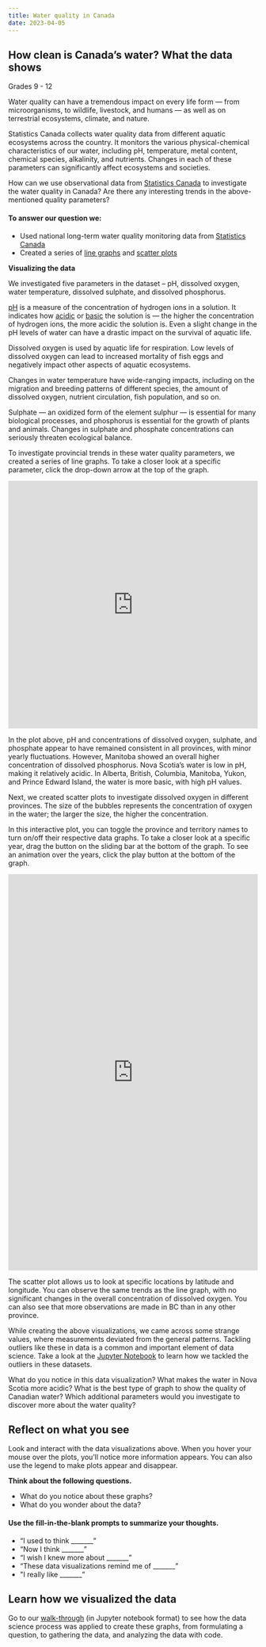 ```yaml
---
title: Water quality in Canada
date: 2023-04-05
---
```

<h2> How clean is Canada’s water? What the data shows</h2>

<p>Grades 9 - 12</p>
<p>Water quality can have a tremendous impact on every life form — from microorganisms, to wildlife, livestock, and humans — as well as on terrestrial ecosystems, climate, and nature.</p>
<p>Statistics Canada collects water quality data from different aquatic ecosystems across the country. It monitors the various physical-chemical characteristics of our water, including pH, temperature, metal content, chemical species, alkalinity, and nutrients. Changes in each of these parameters can significantly affect ecosystems and societies.</p>
<p>How can we use observational data from <a href="https://data.ec.gc.ca/data/substances/monitor/national-long-term-water-quality-monitoring-data/" target="_blank" rel="noopener">Statistics Canada</a> to investigate the water quality in Canada? Are there any interesting trends in the above-mentioned quality parameters?</p>
<h4>To answer our question we:</h4>
<ul>
<li style="font-weight: 400;" aria-level="1">Used national long-term water quality monitoring data from <a href="https://data.ec.gc.ca/data/substances/monitor/national-long-term-water-quality-monitoring-data/" target="_blank" rel="noopener">Statistics Canada</a></li>
<li style="font-weight: 400;" aria-level="1">Created a series of <a href="https://en.wikipedia.org/wiki/Line_graph" target="_blank" rel="noopener">line graphs</a> and <a href="https://en.wikipedia.org/wiki/Scatter_plot" target="_blank" rel="noopener">scatter plots</a></li>
</ul>
<p><strong>Visualizing the data</strong></p>
<p>We investigated five parameters in the dataset – pH, dissolved oxygen, water temperature, dissolved sulphate, and dissolved phosphorus.</p>
<p><a href="https://en.wikipedia.org/wiki/PH" target="_blank" rel="noopener">pH</a> is a measure of the concentration of hydrogen ions in a solution. It indicates how <a href="https://en.wikipedia.org/wiki/Acid" target="_blank" rel="noopener">acidic</a> or <a href="https://en.wikipedia.org/wiki/Base_(chemistry)" target="_blank" rel="noopener">basic</a> the solution is — the higher the concentration of hydrogen ions, the more acidic the solution is. Even a slight change in the pH levels of water can have a drastic impact on the survival of aquatic life.</p>
<p>Dissolved oxygen is used by aquatic life for respiration. Low levels of dissolved oxygen can lead to increased mortality of fish eggs and negatively impact other aspects of aquatic ecosystems.</p>
<p>Changes in water temperature have wide-ranging impacts, including on the migration and breeding patterns of different species, the amount of dissolved oxygen, nutrient circulation, fish population, and so on.</p>
<p>Sulphate — an oxidized form of the element sulphur — is essential for many biological processes, and phosphorus is essential for the growth of plants and animals. Changes in sulphate and phosphate concentrations can seriously threaten ecological balance.</p>
<p>To investigate provincial trends in these water quality parameters, we created a series of line graphs. To take a closer look at a specific parameter, click the drop-down arrow at the top of the graph.</p>
<p><iframe loading="lazy" id="igraph" class="post-img-shadow" style="border: none;" src="https://callysto.github.io/data-files/data-viz-of-the-week/water-quality/visualizations/line_fig2.html" width="100%" height="500 " scrolling="no" seamless="seamless"></iframe></p>
<p>In the plot above, pH and concentrations of dissolved oxygen, sulphate, and phosphate appear to have remained consistent in all provinces, with minor yearly fluctuations. However, Manitoba showed an overall higher concentration of dissolved phosphorus. Nova Scotia’s water is low in pH, making it relatively acidic. In Alberta, British, Columbia, Manitoba, Yukon, and Prince Edward Island, the water is more basic, with high pH values.</p>

<p>Next, we created scatter plots to investigate dissolved oxygen in different provinces. The size of the bubbles represents the concentration of oxygen in the water; the larger the size, the higher the concentration.</p>
<p>In this interactive plot, you can toggle the province and territory names to turn on/off their respective data graphs. To take a closer look at a specific year, drag the button on the sliding bar at the bottom of the graph. To see an animation over the years, click the play button at the bottom of the graph.</p>
<p><iframe loading="lazy" id="igraph" class="post-img-shadow" style="border: none;" src="https://callysto.github.io/data-files/data-viz-of-the-week/water-quality/visualizations/oxygen_dissolved_mapped.html" width="100%" height="800" scrolling="no" seamless="seamless"></iframe></p>
<p>The scatter plot allows us to look at specific locations by latitude and longitude. You can observe the same trends as the line graph, with no significant changes in the overall concentration of dissolved oxygen. You can also see that more observations are made in BC than in any other province.</p>
<p>While creating the above visualizations, we came across some strange values, where measurements deviated from the general patterns. Tackling outliers like these in data is a common and important element of data science. Take a look at the <a href="https://hub.callysto.ca/jupyter/hub/user-redirect/git-pull?repo=https://github.com/callysto/data-viz-of-the-week&amp;branch=main&amp;urlpath=notebooks/data-viz-of-the-week/water-quality/water-quality.ipynb&amp;depth=1" target="_blank" rel="noopener">Jupyter Notebook</a> to learn how we tackled the outliers in these datasets.</p>
<p>What do you notice in this data visualization? What makes the water in Nova Scotia more acidic? What is the best type of graph to show the quality of Canadian water? Which additional parameters would you investigate to discover more about the water quality?</p>

<h2><b>Reflect on what you see</b></h2>
<p>Look and interact with the data visualizations above. When you hover your mouse over the plots, you’ll notice more information appears. You can also use the legend to make plots appear and disappear.</p>
<p><strong>Think about the following questions.</strong></p>
<ul>
<li>What do you notice about these graphs?</li>
<li>What do you wonder about the data?</li>
</ul>
<h4><b>Use the fill-in-the-blank prompts to summarize your thoughts.</b></h4>
<ul>
<li aria-level="1">“I used to think _______”</li>
<li aria-level="1">“Now I think _______”</li>
<li aria-level="1">“I wish I knew more about _______”</li>
<li aria-level="1">“These data visualizations remind me of _______”</li>
<li aria-level="1">"I really like _______”</li>
</ul>
<h2><b>Learn how we visualized the data</b></h2>
<p>Go to our <a href="https://hub.callysto.ca/jupyter/hub/user-redirect/git-pull?repo=https://github.com/callysto/data-viz-of-the-week&amp;branch=main&amp;urlpath=notebooks/data-viz-of-the-week/water-quality/water-quality.ipynb&amp;depth=1" target="_blank" rel="noopener">walk-through</a> (in Jupyter notebook format) to see how the data science process was applied to create these graphs, from formulating a question, to gathering the data, and analyzing the data with code.</p>